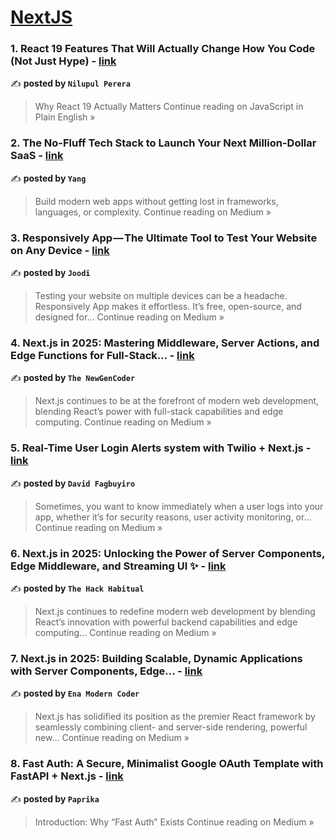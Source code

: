 
<h1><a href=https://medium.com/tag/nextjs/recommended target="_blank" rel="noopener noreferrer">NextJS</a></h1>
<h3>1. React 19 Features That Will Actually Change How You Code (Not Just Hype) - <a href="https://javascript.plainenglish.io/react-19-features-that-will-actually-change-how-you-code-not-just-hype-9e881b4804f7?source=rss------nextjs-5" target="_blank" rel="noopener noreferrer">link</a></h3>

✍️ **posted by `Nilupul Perera`**

<blockquote>Why React 19 Actually Matters
Continue reading on JavaScript in Plain English »</blockquote>

<h3>2. The No-Fluff Tech Stack to Launch Your Next Million-Dollar SaaS - <a href="https://medium.com/@yang158s/the-no-fluff-tech-stack-to-launch-your-next-million-dollar-saas-64ad6932ec57?source=rss------nextjs-5" target="_blank" rel="noopener noreferrer">link</a></h3>

✍️ **posted by `Yang`**

<blockquote>Build modern web apps without getting lost in frameworks, languages, or complexity.
Continue reading on Medium »</blockquote>

<h3>3. Responsively App — The Ultimate Tool to Test Your Website on Any Device - <a href="https://joodi.medium.com/responsively-app-the-ultimate-tool-to-test-your-website-on-any-device-19c5b4d9835c?source=rss------nextjs-5" target="_blank" rel="noopener noreferrer">link</a></h3>

✍️ **posted by `Joodi`**

<blockquote>Testing your website on multiple devices can be a headache. Responsively App makes it effortless. It’s free, open-source, and designed for…
Continue reading on Medium »</blockquote>

<h3>4.  Next.js in 2025: Mastering Middleware, Server Actions, and Edge Functions for Full-Stack… - <a href="https://medium.com/@theNewGenCoder/next-js-in-2025-mastering-middleware-server-actions-and-edge-functions-for-full-stack-1d79bbd880e2?source=rss------nextjs-5" target="_blank" rel="noopener noreferrer">link</a></h3>

✍️ **posted by `The NewGenCoder`**

<blockquote>Next.js continues to be at the forefront of modern web development, blending React’s power with full-stack capabilities and edge computing.
Continue reading on Medium »</blockquote>

<h3>5. Real-Time User Login Alerts system with Twilio + Next.js - <a href="https://medium.com/@davidfagb/real-time-user-login-alerts-system-d69-2d691b1cd08b?source=rss------nextjs-5" target="_blank" rel="noopener noreferrer">link</a></h3>

✍️ **posted by `David Fagbuyiro`**

<blockquote>Sometimes, you want to know immediately when a user logs into your app, whether it’s for security reasons, user activity monitoring, or…
Continue reading on Medium »</blockquote>

<h3>6.  Next.js in 2025: Unlocking the Power of Server Components, Edge Middleware, and Streaming UI ✨ - <a href="https://medium.com/@theHackHabitual/next-js-in-2025-unlocking-the-power-of-server-components-edge-middleware-and-streaming-ui-cabed8fa6bdf?source=rss------nextjs-5" target="_blank" rel="noopener noreferrer">link</a></h3>

✍️ **posted by `The Hack Habitual`**

<blockquote>Next.js continues to redefine modern web development by blending React’s innovation with powerful backend capabilities and edge computing…
Continue reading on Medium »</blockquote>

<h3>7.  Next.js in 2025: Building Scalable, Dynamic Applications with Server Components, Edge… - <a href="https://medium.com/@TheEnaModernCoder/next-js-in-2025-building-scalable-dynamic-applications-with-server-components-edge-f608d89e516a?source=rss------nextjs-5" target="_blank" rel="noopener noreferrer">link</a></h3>

✍️ **posted by `Ena Modern Coder`**

<blockquote>Next.js has solidified its position as the premier React framework by seamlessly combining client- and server-side rendering, powerful new…
Continue reading on Medium »</blockquote>

<h3>8. Fast Auth: A Secure, Minimalist Google OAuth Template with FastAPI + Next.js - <a href="https://medium.com/@amirabdallahpfe/fast-auth-a-secure-minimalist-google-oauth-template-with-fastapi-next-js-3a87d375ff68?source=rss------nextjs-5" target="_blank" rel="noopener noreferrer">link</a></h3>

✍️ **posted by `Paprika`**

<blockquote>Introduction: Why “Fast Auth” Exists
Continue reading on Medium »</blockquote>

